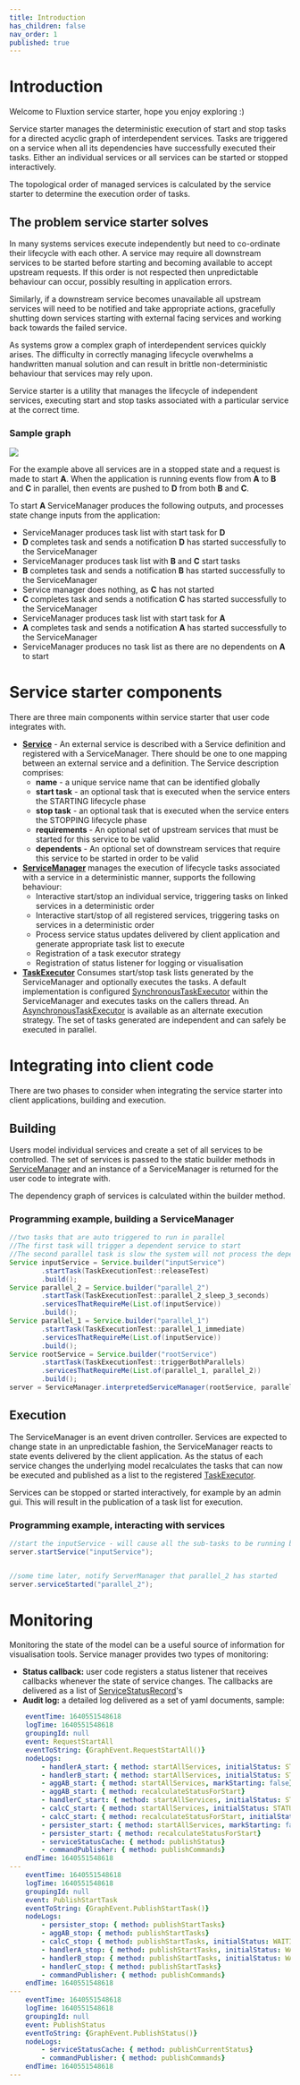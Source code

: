 ```yaml
---
title: Introduction
has_children: false
nav_order: 1
published: true
---
```


# Introduction
Welcome to Fluxtion service starter, hope you enjoy exploring :)

Service starter manages the deterministic execution of start and stop tasks for a directed acyclic graph of interdependent services. 
Tasks are triggered on a service when all its dependencies have successfully executed their tasks. Either an individual
services or all services can be started or stopped interactively. 

The topological order of managed services is calculated by the service starter to determine the execution order of tasks.

## The problem service starter solves
In many systems services execute independently but need to co-ordinate their lifecycle with each other. A service
may require all downstream services to be started before starting and becoming available to accept upstream requests. If
this order is not respected then unpredictable behaviour can occur, possibly resulting in application errors. 

Similarly, if a downstream service becomes unavailable all upstream services will need to be notified and take appropriate
actions, gracefully shutting down services starting with external facing services and working back towards the failed
service.

As systems grow a complex graph of interdependent services quickly arises. The difficulty in correctly managing
lifecycle overwhelms a handwritten manual solution and can result in brittle non-deterministic behaviour that services 
may rely upon. 

Service starter is a utility that manages the lifecycle of independent services, executing start and stop tasks 
associated with a particular service at the correct time.

### Sample graph
![](images/GraphExample1.png)

For the example above all services are in a stopped state and a request is made to start **A**. When the application is  running 
events flow from **A** to **B** and **C** in parallel, then events are pushed to **D** from both **B** and **C**. 

To start **A** ServiceManager produces the following outputs, and processes state change inputs from the application:

- ServiceManager produces task list with start task for **D**
- **D** completes task and sends a notification **D** has started successfully to the ServiceManager
- ServiceManager produces task list with **B** and **C** start tasks
- **B** completes task and sends a notification **B** has started successfully to the ServiceManager
- Service manager does nothing, as **C** has not started
- **C** completes task and sends a notification **C** has started successfully to the ServiceManager
- ServiceManager produces task list with start task for **A**
- **A** completes task and sends a notification **A** has started successfully to the ServiceManager
- ServiceManager produces no task list as there are no dependents on **A** to start


# Service starter components
There are three main components within service starter that user code integrates with.
- **[Service](https://github.com/gregv12/fluxtion-service-starter/blob/master/src/main/java/com/fluxtion/example/servicestater/Service.java#L20)** - 
  An external service is described with a Service definition and registered with a ServiceManager. There should be one 
to one mapping between an external service and a definition. The Service description comprises:
    - **name** - a unique service name that can be identified globally
    - **start task** - an optional task that is executed when the service enters the STARTING lifecycle phase
    - **stop task** - an optional task that is executed when the service enters the STOPPING lifecycle phase
    - **requirements** - An optional set of upstream services that must be started for this service to be valid 
    - **dependents** - An optional set of downstream services that require this service to be started in order to be valid
- **[ServiceManager](//github.com/gregv12/fluxtion-service-starter/blob/master/src/main/java/com/fluxtion/example/servicestater/ServiceManager.java)**
  manages the execution of lifecycle tasks associated with a service in a deterministic manner, supports the following behaviour:
    - Interactive start/stop an individual service, triggering tasks on linked services in a deterministic order
    - Interactive start/stop of all registered services, triggering tasks on services in a deterministic order
    - Process service status updates delivered by client application and generate appropriate task list to execute 
    - Registration of a task executor strategy
    - Registration of status listener for logging or visualisation
- **[TaskExecutor](https://github.com/gregv12/fluxtion-service-starter/blob/master/src/main/java/com/fluxtion/example/servicestater/TaskWrapper.java#L37)** 
  Consumes start/stop task lists generated by the ServiceManager and optionally executes the tasks. A default implementation
  is configured [SynchronousTaskExecutor](https://github.com/gregv12/fluxtion-service-starter/blob/master/src/main/java/com/fluxtion/example/servicestater/helpers/SynchronousTaskExecutor.java)
  within the ServiceManager and executes tasks on the callers thread. An [AsynchronousTaskExecutor](https://github.com/gregv12/fluxtion-service-starter/blob/master/src/main/java/com/fluxtion/example/servicestater/helpers/ASynchronousTaskExecutor.java)
  is available as an alternate execution strategy. The set of tasks generated are independent and can safely be executed in
  parallel.

# Integrating into client code
There are two phases to consider when integrating the service starter into client applications, building and execution.

## Building
Users model individual services and create a set of all services to be controlled. The set of services is passed to the static builder methods in 
[ServiceManager](//github.com/gregv12/fluxtion-service-starter/blob/master/src/main/java/com/fluxtion/example/servicestater/ServiceManager.java)
  and an instance of a ServiceManager is returned for the user code to integrate with. 

The dependency graph of services is calculated within the builder method.

### Programming example, building a ServiceManager

```java
//two tasks that are auto triggered to run in parallel
//The first task will trigger a dependent service to start
//The second parallel task is slow the system will not process the dependent start until both parallel tasks have completed
Service inputService = Service.builder("inputService")
        .startTask(TaskExecutionTest::releaseTest)
        .build();
Service parallel_2 = Service.builder("parallel_2")
        .startTask(TaskExecutionTest::parallel_2_sleep_3_seconds)
        .servicesThatRequireMe(List.of(inputService))
        .build();
Service parallel_1 = Service.builder("parallel_1")
        .startTask(TaskExecutionTest::parallel_1_immediate)
        .servicesThatRequireMe(List.of(inputService))
        .build();
Service rootService = Service.builder("rootService")
        .startTask(TaskExecutionTest::triggerBothParallels)
        .servicesThatRequireMe(List.of(parallel_1, parallel_2))
        .build();
server = ServiceManager.interpretedServiceManager(rootService, parallel_1, parallel_2, inputService);
```

## Execution
The ServiceManager is an event driven controller. Services are expected to change state in an unpredictable fashion, the 
ServiceManager reacts to state events delivered by the client application. As the status of each service changes the underlying model
recalculates the tasks that can now be executed and published as a list to the
registered [TaskExecutor](https://github.com/gregv12/fluxtion-service-starter/blob/master/src/main/java/com/fluxtion/example/servicestater/TaskWrapper.java#L37).

Services can be stopped or started interactively, for example by an admin gui. This will result in the publication of a 
task list for execution.

### Programming example, interacting with services

```java
//start the inputService - will cause all the sub-tasks to be running before starting
server.startService("inputService");


//some time later, notify ServerManager that parallel_2 has started
server.serviceStarted("parallel_2");
```

# Monitoring
Monitoring the state of the model can be a useful source of information for visualisation tools. Service manager provides
two types of monitoring:
- **Status callback:** user code registers a status listener that receives callbacks whenever the state of service changes. 
The callbacks are delivered as a list of 
[ServiceStatusRecord](//github.com/gregv12/fluxtion-service-starter/blob/master/src/main/java/com/fluxtion/example/servicestater/ServiceStatusRecord.java)'s
- **Audit log:** a detailed log delivered as a set of yaml documents, sample:

```yaml
    eventTime: 1640551548618
    logTime: 1640551548618
    groupingId: null
    event: RequestStartAll
    eventToString: {GraphEvent.RequestStartAll()}
    nodeLogs: 
        - handlerA_start: { method: startAllServices, initialStatus: STATUS_UNKNOWN, setStatus: WAITING_FOR_PARENTS_TO_START, markStarting: true}
        - handlerB_start: { method: startAllServices, initialStatus: STATUS_UNKNOWN, setStatus: WAITING_FOR_PARENTS_TO_START, markStarting: true}
        - aggAB_start: { method: startAllServices, markStarting: false}
        - aggAB_start: { method: recalculateStatusForStart}
        - handlerC_start: { method: startAllServices, initialStatus: STATUS_UNKNOWN, setStatus: WAITING_FOR_PARENTS_TO_START, markStarting: true}
        - calcC_start: { method: startAllServices, initialStatus: STATUS_UNKNOWN, setStatus: WAITING_FOR_PARENTS_TO_START, markStarting: true}
        - calcC_start: { method: recalculateStatusForStart, initialStatus: WAITING_FOR_PARENTS_TO_START, setStatus: WAITING_FOR_PARENTS_TO_START}
        - persister_start: { method: startAllServices, markStarting: false}
        - persister_start: { method: recalculateStatusForStart}
        - serviceStatusCache: { method: publishStatus}
        - commandPublisher: { method: publishCommands}
    endTime: 1640551548618
---
    eventTime: 1640551548618
    logTime: 1640551548618
    groupingId: null
    event: PublishStartTask
    eventToString: {GraphEvent.PublishStartTask()}
    nodeLogs: 
        - persister_stop: { method: publishStartTasks}
        - aggAB_stop: { method: publishStartTasks}
        - calcC_stop: { method: publishStartTasks, initialStatus: WAITING_FOR_PARENTS_TO_START, setStatus: STARTING}
        - handlerA_stop: { method: publishStartTasks, initialStatus: WAITING_FOR_PARENTS_TO_START, setStatus: STARTING}
        - handlerB_stop: { method: publishStartTasks, initialStatus: WAITING_FOR_PARENTS_TO_START, setStatus: STARTING}
        - handlerC_stop: { method: publishStartTasks}
        - commandPublisher: { method: publishCommands}
    endTime: 1640551548618 
---
    eventTime: 1640551548618
    logTime: 1640551548618
    groupingId: null
    event: PublishStatus
    eventToString: {GraphEvent.PublishStatus()}
    nodeLogs: 
        - serviceStatusCache: { method: publishCurrentStatus}
        - commandPublisher: { method: publishCommands}
    endTime: 1640551548618
---

```


